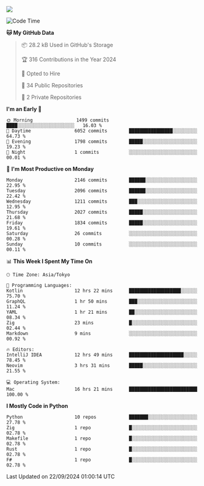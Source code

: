 ![](https://komarev.com/ghpvc/?username=kitagawa-hr)

<!--START_SECTION:waka-->
![Code Time](http://img.shields.io/badge/Code%20Time-1%2C074%20hrs%202%20mins-blue)

**🐱 My GitHub Data** 

> 📦 28.2 kB Used in GitHub's Storage 
 > 
> 🏆 316 Contributions in the Year 2024
 > 
> 💼 Opted to Hire
 > 
> 📜 34 Public Repositories 
 > 
> 🔑 2 Private Repositories 
 > 
**I'm an Early 🐤** 

```text
🌞 Morning                1499 commits        ████░░░░░░░░░░░░░░░░░░░░░   16.03 % 
🌆 Daytime                6052 commits        ████████████████░░░░░░░░░   64.73 % 
🌃 Evening                1798 commits        █████░░░░░░░░░░░░░░░░░░░░   19.23 % 
🌙 Night                  1 commits           ░░░░░░░░░░░░░░░░░░░░░░░░░   00.01 % 
```
📅 **I'm Most Productive on Monday** 

```text
Monday                   2146 commits        ██████░░░░░░░░░░░░░░░░░░░   22.95 % 
Tuesday                  2096 commits        ██████░░░░░░░░░░░░░░░░░░░   22.42 % 
Wednesday                1211 commits        ███░░░░░░░░░░░░░░░░░░░░░░   12.95 % 
Thursday                 2027 commits        █████░░░░░░░░░░░░░░░░░░░░   21.68 % 
Friday                   1834 commits        █████░░░░░░░░░░░░░░░░░░░░   19.61 % 
Saturday                 26 commits          ░░░░░░░░░░░░░░░░░░░░░░░░░   00.28 % 
Sunday                   10 commits          ░░░░░░░░░░░░░░░░░░░░░░░░░   00.11 % 
```


📊 **This Week I Spent My Time On** 

```text
🕑︎ Time Zone: Asia/Tokyo

💬 Programming Languages: 
Kotlin                   12 hrs 22 mins      ███████████████████░░░░░░   75.70 % 
GraphQL                  1 hr 50 mins        ███░░░░░░░░░░░░░░░░░░░░░░   11.24 % 
YAML                     1 hr 21 mins        ██░░░░░░░░░░░░░░░░░░░░░░░   08.34 % 
Zig                      23 mins             █░░░░░░░░░░░░░░░░░░░░░░░░   02.44 % 
Markdown                 9 mins              ░░░░░░░░░░░░░░░░░░░░░░░░░   00.92 % 

🔥 Editors: 
IntelliJ IDEA            12 hrs 49 mins      ████████████████████░░░░░   78.45 % 
Neovim                   3 hrs 31 mins       █████░░░░░░░░░░░░░░░░░░░░   21.55 % 

💻 Operating System: 
Mac                      16 hrs 21 mins      █████████████████████████   100.00 % 
```

**I Mostly Code in Python** 

```text
Python                   10 repos            ███████░░░░░░░░░░░░░░░░░░   27.78 % 
Zig                      1 repo              █░░░░░░░░░░░░░░░░░░░░░░░░   02.78 % 
Makefile                 1 repo              █░░░░░░░░░░░░░░░░░░░░░░░░   02.78 % 
Rust                     1 repo              █░░░░░░░░░░░░░░░░░░░░░░░░   02.78 % 
F#                       1 repo              █░░░░░░░░░░░░░░░░░░░░░░░░   02.78 % 
```




 Last Updated on 22/09/2024 01:00:14 UTC
<!--END_SECTION:waka-->
